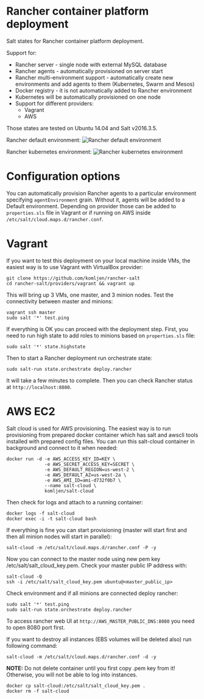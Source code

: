 # Rancher container platform deployment

Salt states for Rancher container platform deployment.

Support for:

 * Rancher server - single node with external MySQL database
 * Rancher agents - automatically provisioned on server start
 * Rancher multi-environment support - automatically create new environments and add agents to them (Kubernetes, Swarm and Mesos)
 * Docker registry - it is not automatically added to Rancher environment
 * Kubernetes will be automatically provisioned on one node
 * Support for different providers:
   * Vagrant
   * AWS

Those states are tested on Ubuntu 14.04 and Salt v2016.3.5.

Rancher default environment:
![Rancher default environment](https://www.dropbox.com/s/4vta5amp2igjgo8/rancher_env2.png?raw=true)

Rancher kubernetes environment:
![Rancher kubernetes environment](https://www.dropbox.com/s/n3esrs086z35d6n/rancher_env3.png?raw=true)

# Configuration options

You can automatically provision Rancher agents to a particular environment specifying ```agentEnvironment``` grain. Without it, agents will be added to a Default environment. Depending on provider those can be added to ```properties.sls``` file in Vagrant or if running on AWS inside ```/etc/salt/cloud.maps.d/rancher.conf```.

# Vagrant

If you want to test this deployment on your local machine inside VMs, the easiest way is to use Vagrant with VirtualBox provider:

```
git clone https://github.com/komljen/rancher-salt
cd rancher-salt/providers/vagrant && vagrant up
```
This will bring up 3 VMs, one master, and 3 minion nodes.
Test the connectivity between master and minions:

```
vagrant ssh master
sudo salt '*' test.ping
```
If everything is OK you can proceed with the deployment step. First, you need to run high state to add roles to minions based on ```properties.sls``` file:

```
sudo salt '*' state.highstate
```
Then to start a Rancher deployment run orchestrate state:

```
sudo salt-run state.orchestrate deploy.rancher
```
It will take a few minutes to complete. Then you can check Rancher status at ```http://localhost:8080```.

# AWS EC2

Salt cloud is used for AWS provisioning. The easiest way is to run provisioning from prepared docker container which has salt and awscli tools installed with prepared config files. You can  run this salt-cloud container in background and connect to it when needed:

```
docker run -d -e AWS_ACCESS_KEY_ID=KEY \
              -e AWS_SECRET_ACCESS_KEY=SECRET \
              -e AWS_DEFAULT_REGION=us-west-2 \
              -e AWS_DEFAULT_AZ=us-west-2a \
              -e AWS_AMI_ID=ami-d732f0b7 \
              --name salt-cloud \
              komljen/salt-cloud
```
Then check for logs and attach to a running container:

```
docker logs -f salt-cloud
docker exec -i -t salt-cloud bash
```

If everything is fine you can start provisioning (master will start first and then all minion nodes will start in parallel):

```
salt-cloud -m /etc/salt/cloud.maps.d/rancher.conf -P -y
```

Now you can connect to the master node using new pem key /etc/salt/salt_cloud_key.pem. Check your master public IP address with:

```
salt-cloud -Q
ssh -i /etc/salt/salt_cloud_key.pem ubuntu@<master_public_ip>
```

Check environment and if all minions are connected deploy rancher:

```
sudo salt '*' test.ping
sudo salt-run state.orchestrate deploy.rancher
```

To access rancher web UI at ```http://AWS_MASTER_PUBLIC_DNS:8080``` you need to open 8080 port first.

If you want to destroy all instances (EBS volumes will be deleted also) run following command:

```
salt-cloud -m /etc/salt/cloud.maps.d/rancher.conf -d -y
```

**NOTE:** Do not delete container until you first copy .pem key from it! Otherwise, you will not be able to log into instances.

```
docker cp salt-cloud:/etc/salt/salt_cloud_key.pem .
docker rm -f salt-cloud
```
